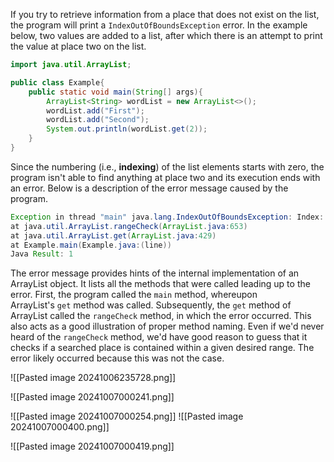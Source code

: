 If you try to retrieve information from a place that does not exist on the list, the program will print a `IndexOutOfBoundsException` error. In the example below, two values are added to a list, after which there is an attempt to print the value at place two on the list.

```Java
import java.util.ArrayList;

public class Example{
	public static void main(String[] args){
		ArrayList<String> wordList = new ArrayList<>();
		wordList.add("First");
		wordList.add("Second");
		System.out.println(wordList.get(2));
	}
}
```

Since the numbering (i.e., **indexing**) of the list elements starts with zero, the program isn't able to find anything at place two and its execution ends with an error. Below is a description of the error message caused by the program.

```Java
Exception in thread "main" java.lang.IndexOutOfBoundsException: Index: 2, Size: 2 
at java.util.ArrayList.rangeCheck(ArrayList.java:653) 
at java.util.ArrayList.get(ArrayList.java:429) 
at Example.main(Example.java:(line)) 
Java Result: 1
```

The error message provides hints of the internal implementation of an ArrayList object. It lists all the methods that were called leading up to the error. First, the program called the `main` method, whereupon ArrayList's `get` method was called. Subsequently, the `get` method of ArrayList called the `rangeCheck` method, in which the error occurred. This also acts as a good illustration of proper method naming. Even if we'd never heard of the `rangeCheck` method, we'd have good reason to guess that it checks if a searched place is contained within a given desired range. The error likely occurred because this was not the case.

![[Pasted image 20241006235728.png]]

![[Pasted image 20241007000241.png]]

![[Pasted image 20241007000254.png]]
![[Pasted image 20241007000400.png]]

![[Pasted image 20241007000419.png]]
